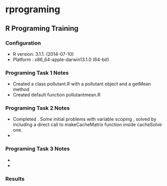 # rprograming
## R Programing Training
### Configuration
 - R version: 3.1.1. (2014-07-10)
 - Platform :  x86_64-apple-darwin13.1.0 (64-bit)

### Programing Task 1 Notes

 - Created a class pollutant.R with a pollutant object and a getMean method
 - Created default function pollutantmean.R  

### Programing Task 2 Notes

 - Completed . Some initial problems with variable scoping , solved by including a direct call to makeCacheMatrix function inside cacheSolve one.
 -

### Programing Task 3 Notes

 -
 -

### Results

